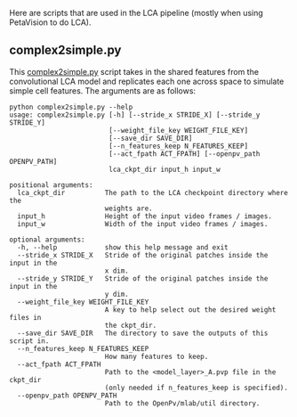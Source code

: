 Here are scripts that are used in the LCA pipeline (mostly when using PetaVision to do LCA).

## complex2simple.py   
This [complex2simple.py](https://github.com/MichaelTeti/NEMO/blob/main/scripts/lca_scripts/complex2simple.py) script takes in the shared features from the convolutional LCA model and replicates each one across space to simulate simple cell features. 
The arguments are as follows:

```
python complex2simple.py --help
usage: complex2simple.py [-h] [--stride_x STRIDE_X] [--stride_y STRIDE_Y]
                         [--weight_file_key WEIGHT_FILE_KEY]
                         [--save_dir SAVE_DIR]
                         [--n_features_keep N_FEATURES_KEEP]
                         [--act_fpath ACT_FPATH] [--openpv_path OPENPV_PATH]
                         lca_ckpt_dir input_h input_w

positional arguments:
  lca_ckpt_dir          The path to the LCA checkpoint directory where the
                        weights are.
  input_h               Height of the input video frames / images.
  input_w               Width of the input video frames / images.

optional arguments:
  -h, --help            show this help message and exit
  --stride_x STRIDE_X   Stride of the original patches inside the input in the
                        x dim.
  --stride_y STRIDE_Y   Stride of the original patches inside the input in the
                        y dim.
  --weight_file_key WEIGHT_FILE_KEY
                        A key to help select out the desired weight files in
                        the ckpt_dir.
  --save_dir SAVE_DIR   The directory to save the outputs of this script in.
  --n_features_keep N_FEATURES_KEEP
                        How many features to keep.
  --act_fpath ACT_FPATH
                        Path to the <model_layer>_A.pvp file in the ckpt_dir
                        (only needed if n_features_keep is specified).
  --openpv_path OPENPV_PATH
                        Path to the OpenPv/mlab/util directory.
```  
